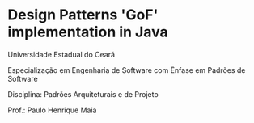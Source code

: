 Design Patterns 'GoF' implementation in Java
==================
Universidade Estadual do Ceará

Especialização em Engenharia de Software com Ênfase em Padrões de Software 

Disciplina: Padrões Arquiteturais e de Projeto

Prof.: Paulo Henrique Maia

